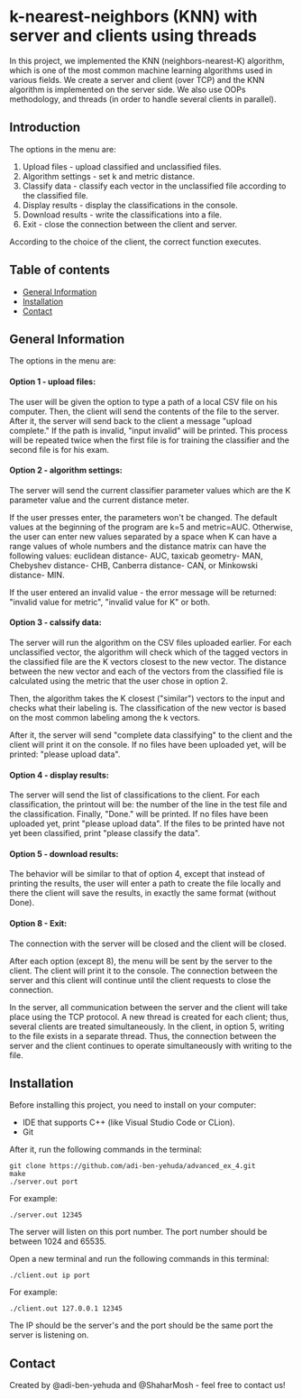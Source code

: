# k-nearest-neighbors (KNN) with server and clients using threads
In this project, we implemented the KNN (neighbors-nearest-K) algorithm, which is one of the most common machine learning algorithms used in various fields. We create a server and client (over TCP) and the KNN algorithm is implemented on the server side. We also use OOPs methodology, and threads (in order to handle several clients in parallel).

## Introduction
The options in the menu are:
1. Upload files - upload classified and unclassified files.
2. Algorithm settings - set k and metric distance.
3. Classify data - classify each vector in the unclassified file according to the classified file.
4. Display results - display the classifications in the console.
5. Download results - write the classifications into a file.
8. Exit - close the connection between the client and server.

According to the choice of the client, the correct function executes.

## Table of contents
* [General Information](#general-information)
* [Installation](#installation)
* [Contact](#Contact)

## General Information
The options in the menu are:
#### Option 1 - upload files:
The user will be given the option to type a path of a local CSV file on his computer. Then, the client will send the contents of the file to the server. After it, the server will send back to the client a message "upload complete." If the path is invalid, "input invalid" will be printed. This process will be repeated twice when the first file is for training the classifier and the second file is for his exam.

#### Option 2 - algorithm settings:
The server will send the current classifier parameter values which are the K parameter value and the current distance meter. 

If the user presses enter, the parameters won't be changed. The default values at the beginning of the program are k=5 and metric=AUC. Otherwise, the user can enter new values separated by a space when K can have a range
values of whole numbers and the distance matrix can have the following values: euclidean distance- AUC, taxicab geometry- MAN, Chebyshev distance- CHB, Canberra distance- CAN, or Minkowski distance- MIN.

If the user entered an invalid value - the error message will be returned: "invalid value for metric", "invalid value for K" or both.

#### Option 3 - calssify data:
The server will run the algorithm on the CSV files uploaded earlier. For each unclassified vector, the algorithm will check which of the tagged vectors in the classified file are the K vectors closest to the new vector. The distance between the new vector and each of the vectors from the classified file is calculated using the metric that the user chose in option 2. 

Then, the algorithm takes the K closest ("similar") vectors to the input and checks what their labeling is. The classification of the new vector is based on the most common labeling among the k vectors. 

After it, the server will send "complete data classifying" to the client and the client will print it on the console.
If no files have been uploaded yet, will be printed: "please upload data".

#### Option 4 - display results:
The server will send the list of classifications to the client. For each classification, the printout will be: the number of the line in the test file and the classification. Finally, "Done." will be printed.
If no files have been uploaded yet, print "please upload data".
If the files to be printed have not yet been classified, print "please classify the data".

#### Option 5 - download results:
The behavior will be similar to that of option 4, except that instead of printing the results, the user will enter a path to create the file locally and there the client will save the results, in exactly the same format (without Done). 

#### Option 8 - Exit:
The connection with the server will be closed and the client will be closed.

After each option (except 8), the menu will be sent by the server to the client. The client will print it to the console.
The connection between the server and this client will continue until the client requests to close the connection.

In the server, all communication between the server and the client will take place using the TCP protocol. A new thread is created for each client; thus, several clients are treated simultaneously.
In the client, in option 5, writing to the file exists in a separate thread. Thus, the connection between the server and the client continues to operate simultaneously with writing to the file.

## Installation
Before installing this project, you need to install on your computer:
* IDE that supports C++ (like Visual Studio Code or CLion).
* Git

After it, run the following commands in the terminal:

```
git clone https://github.com/adi-ben-yehuda/advanced_ex_4.git
make
./server.out port
```
For example:
```
./server.out 12345
```
The server will listen on this port number. The port number should be between 1024 and 65535.

Open a new terminal and run the following commands in this terminal:

```
./client.out ip port
```
For example: 
```
./client.out 127.0.0.1 12345
```
The IP should be the server's and the port should be the same port the server is listening on.

## Contact
Created by @adi-ben-yehuda and @ShaharMosh - feel free to contact us!

